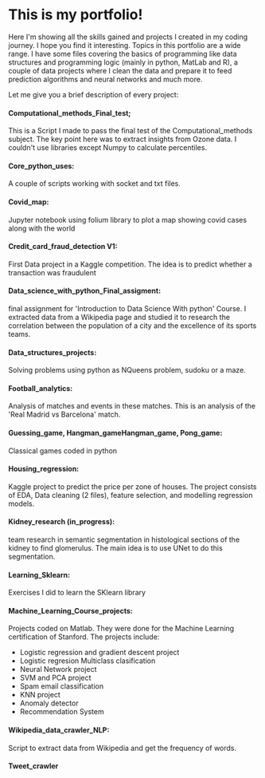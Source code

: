 # This is my portfolio!

Here I'm showing all the skills gained and projects I created in my coding journey. I hope you find it interesting. Topics in this portfolio are a wide range. I have some files covering the basics of programming like data structures and programming logic (mainly in python, MatLab and R), a couple of data projects where I clean the data and prepare it to feed prediction algorithms and neural networks and much more.

Let me give you a brief description of every project:

#### Computational_methods_Final_test;
This is a Script I made to pass the final test of the Computational_methods subject. The key point here was to extract insights from Ozone data. I couldn't use libraries except Numpy to calculate percentiles.
#### Core_python_uses:
A couple of scripts working with socket and txt files. 
#### Covid_map: 
Jupyter notebook using folium library to plot a map showing covid cases along with the world
#### Credit_card_fraud_detection V1: 
First Data project in a Kaggle competition. The idea is to predict whether a transaction was fraudulent
#### Data_science_with_python_Final_assigment:
final assignment for 'Introduction to Data Science With python' Course. I extracted data from a Wikipedia page and studied it to research the correlation between the population of a city and the excellence of its sports teams. 
#### Data_structures_projects:
Solving problems using python as NQueens problem, sudoku or a maze. 
#### Football_analytics:
Analysis of matches and events in these matches. This is an analysis of the 'Real Madrid vs Barcelona' match. 
#### Guessing_game, Hangman_gameHangman_game, Pong_game: 
Classical games coded in python 
#### Housing_regression:
Kaggle project to predict the price per zone of houses. The project consists of EDA, Data cleaning (2 files), feature selection, and modelling regression models. 
#### Kidney_research (in_progress):
team research in semantic segmentation in histological sections of the kidney to find glomerulus. The main idea is to use UNet to do this segmentation.
#### Learning_Sklearn:
Exercises I did to learn the SKlearn library
#### Machine_Learning_Course_projects: 
Projects coded on Matlab. They were done for the Machine Learning certification of Stanford. The projects include:
-  Logistic regression and gradient descent project
-  Logistic regresion Multiclass clasification 
-  Neural Network project
-  SVM and PCA project
-  Spam email classification 
-  KNN project
-  Anomaly detector
-  Recommendation System
#### Wikipedia_data_crawler_NLP: 
Script to extract data from Wikipedia and get the frequency of words. 
#### Tweet_crawler

